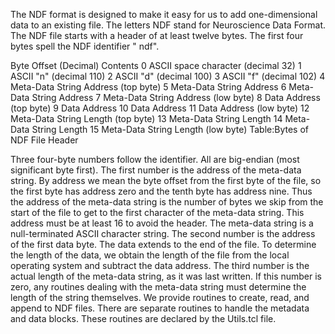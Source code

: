 The NDF format is designed to make it easy for us to add one-dimensional data to an existing file. The letters NDF stand for Neuroscience Data Format. The NDF file starts with a header of at least twelve bytes. The first four bytes spell the NDF identifier " ndf".

Byte Offset (Decimal)	Contents
0	ASCII space character (decimal 32)
1	ASCII "n" (decimal 110)
2	ASCII "d" (decimal 100)
3	ASCII "f" (decimal 102)
4	Meta-Data String Address (top byte)
5	Meta-Data String Address
6	Meta-Data String Address
7	Meta-Data String Address (low byte)
8	Data Address (top byte)
9	Data Address
10	Data Address
11	Data Address (low byte)
12	Meta-Data String Length (top byte)
13	Meta-Data String Length
14	Meta-Data String Length
15	Meta-Data String Length (low byte)
Table:Bytes of NDF File Header

Three four-byte numbers follow the identifier. All are big-endian (most significant byte first). The first number is the address of the meta-data string. By address we mean the byte offset from the first byte of the file, so the first byte has address zero and the tenth byte has address nine. Thus the address of the meta-data string is the number of bytes we skip from the start of the file to get to the first character of the meta-data string. This address must be at least 16 to avoid the header. The meta-data string is a null-terminated ASCII character string. The second number is the address of the first data byte. The data extends to the end of the file. To determine the length of the data, we obtain the length of the file from the local operating system and subtract the data address. The third number is the actual length of the meta-data string, as it was last written. If this number is zero, any routines dealing with the meta-data string must determine the length of the string themselves. We provide routines to create, read, and append to NDF files. There are separate routines to handle the metadata and data blocks. These routines are declared by the Utils.tcl file.